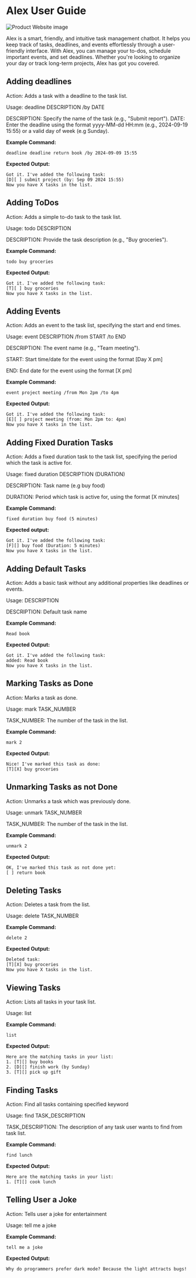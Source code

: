 # Alex User Guide
![Product Website image](Ui.png)


Alex is a smart, friendly, and intuitive task management chatbot. It helps you   keep track of tasks, deadlines, and events effortlessly through a user-friendly interface. With Alex, you can manage your to-dos, schedule important events, and set deadlines. Whether you're looking to organize your day or track long-term projects, Alex has got you covered.

## Adding deadlines

Action: Adds a task with a deadline to the task list.

Usage: deadline DESCRIPTION /by DATE

DESCRIPTION: Specify the name of the task (e.g., "Submit report").
DATE: Enter the deadline using the format yyyy-MM-dd HH:mm (e.g., 2024-09-19 15:55) or a valid day of week (e.g Sunday).

**Example Command:**

```
deadline deadline return book /by 2024-09-09 15:55  
```

**Expected Output:**
```
Got it. I've added the following task:
[D][ ] submit project (by: Sep 09 2024 15:55)
Now you have X tasks in the list.
```


## Adding ToDos

Action: Adds a simple to-do task to the task list.

Usage: todo DESCRIPTION

DESCRIPTION: Provide the task description (e.g., "Buy groceries").

**Example Command:**
```
todo buy groceries  
```

**Expected Output:**
```
Got it. I've added the following task:
[T][ ] buy groceries
Now you have X tasks in the list.
```


## Adding Events

Action: Adds an event to the task list, specifying the start and end times.

Usage: event DESCRIPTION /from START /to END

DESCRIPTION: The event name (e.g., "Team meeting").

START: Start time/date for the event using the format [Day X pm]

END: End date for the event using the format [X pm]

**Example Command:**
```
event project meeting /from Mon 2pm /to 4pm
````

**Expected Output:**
```
Got it. I've added the following task:
[E][ ] project meeting (from: Mon 2pm to: 4pm)
Now you have X tasks in the list.
```

## Adding Fixed Duration Tasks
Action: Adds a fixed duration task to the task list, specifying the period which the task is active for.

Usage: fixed duration DESCRIPTION (DURATION)

DESCRIPTION: Task name (e.g buy food)

DURATION: Period which task is active for, using the format [X minutes]

**Example Command:**
```
fixed duration buy food (5 minutes)
```

**Expected output:**
```
Got it. I've added the following task:
[F][] buy food (Duration: 5 minutes)
Now you have X tasks in the list.
```

## Adding Default Tasks
Action: Adds a basic task without any additional properties like deadlines or events.

Usage: DESCRIPTION

DESCRIPTION: Default task name

**Example Command:**
```
Read book
```

**Expected Output:**
```
Got it. I've added the following task:
added: Read book
Now you have X tasks in the list.
```

## Marking Tasks as Done
Action: Marks a task as done.

Usage: mark TASK_NUMBER

TASK_NUMBER: The number of the task in the list.

**Example Command:**
```
mark 2
```

**Expected Output:**
````
Nice! I've marked this task as done:
[T][X] buy groceries
````

## Unmarking Tasks as not Done
Action: Unmarks a task which was previously done.

Usage: unmark TASK_NUMBER

TASK_NUMBER: The number of the task in the list.

**Example Command:**
```
unmark 2
```

**Expected Output:**
```
OK, I've marked this task as not done yet:
[ ] return book
```
## Deleting Tasks
Action: Deletes a task from the list.

Usage: delete TASK_NUMBER

**Example Command:**
```
delete 2
```
**Expected Output:**
```
Deleted task:
[T][X] buy groceries
Now you have X tasks in the list.
```

## Viewing Tasks
Action: Lists all tasks in your task list.

Usage: list

**Example Command:**
```
list
```
**Expected Output:**
```
Here are the matching tasks in your list:
1. [T][] buy books
2. [D][] finish work (by Sunday)
3. [T][] pick up gift
```

## Finding Tasks
Action: Find all tasks containing specified keyword

Usage: find TASK_DESCRIPTION

TASK_DESCRIPTION: The description of any task user wants to find from task list.

**Example Command:**
```
find lunch
```
**Expected Output:**
```
Here are the matching tasks in your list:
1. [T][] cook lunch
```

## Telling User a Joke
Action: Tells user a joke for entertainment

Usage: tell me a joke

**Example Command:**
```
tell me a joke
```
**Expected Output:**
```
Why do programmers prefer dark mode? Because the light attracts bugs!
```




